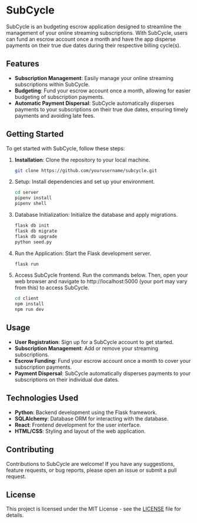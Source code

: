 # SubCycle

SubCycle is an budgeting escrow application designed to streamline the management of your online streaming subscriptions. With SubCycle, users can fund an escrow account once a month and have the app disperse payments on their true due dates during their respective billing cycle(s).

## Features

- **Subscription Management**: Easily manage your online streaming subscriptions within SubCycle.
- **Budgeting**: Fund your escrow account once a month, allowing for easier budgeting of subscription payments.
- **Automatic Payment Dispersal**: SubCycle automatically disperses payments to your subscriptions on their true due dates, ensuring timely payments and avoiding late fees.

## Getting Started

To get started with SubCycle, follow these steps:

1. **Installation**: Clone the repository to your local machine.

   ```bash
   git clone https://github.com/yourusername/subcycle.git

2. Setup: Install dependencies and set up your environment.

    ```bash
    cd server
    pipenv install
    pipenv shell

3. Database Initialization: Initialize the database and apply migrations.

    ```bash
    flask db init
    flask db migrate
    flask db upgrade
    python seed.py

4. Run the Application: Start the Flask development server.

    ```bash
    flask run

5. Access SubCycle frontend. Run the commands below. Then, open your web browser and navigate to http://localhost:5000 (your port may vary from this) to access SubCycle.

    ```bash
    cd client
    npm install
    npm run dev

## Usage

- **User Registration**: Sign up for a SubCycle account to get started.
- **Subscription Management**: Add or remove your streaming subscriptions.
- **Escrow Funding**: Fund your escrow account once a month to cover your subscription payments.
- **Payment Dispersal**: SubCycle automatically disperses payments to your subscriptions on their individual due dates.

## Technologies Used

- **Python**: Backend development using the Flask framework.
- **SQLAlchemy**: Database ORM for interacting with the database.
- **React**: Frontend development for the user interface.
- **HTML/CSS**: Styling and layout of the web application.

## Contributing

Contributions to SubCycle are welcome! If you have any suggestions, feature requests, or bug reports, please open an issue or submit a pull request.

## License

This project is licensed under the MIT License - see the [LICENSE](LICENSE) file for details.


